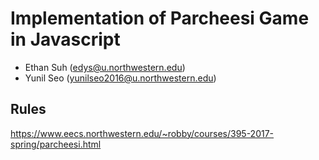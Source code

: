 # Implementation of Parcheesi Game in Javascript

- Ethan Suh (edys@u.northwestern.edu)
- Yunil Seo (yunilseo2016@u.northwestern.edu)

## Rules

https://www.eecs.northwestern.edu/~robby/courses/395-2017-spring/parcheesi.html
